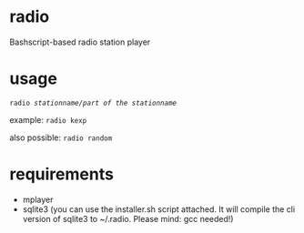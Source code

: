 # radio
Bashscript-based radio station player

# usage
<code>radio <i>stationname/part of the stationname</i></code>

example:
<code>radio kexp</code>

also possible:
<code>radio random</code>

# requirements
- mplayer
- sqlite3 (you can use the installer.sh script attached. It will compile the cli version of sqlite3 to ~/.radio. Please mind: gcc needed!)
